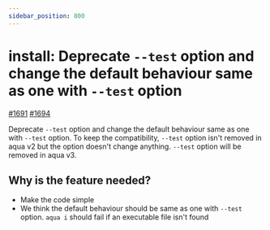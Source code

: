 ```yaml
---
sidebar_position: 800
---
```


# install: Deprecate `--test` option and change the default behaviour same as one with `--test` option

[#1691](https://github.com/aquaproj/aqua/issues/1691) [#1694](https://github.com/aquaproj/aqua/pull/1694) 

Deprecate `--test` option and change the default behaviour same as one with `--test` option.
To keep the compatibility, `--test` option isn't removed in aqua v2 but the option doesn't change anything.
`--test` option will be removed in aqua v3.

## Why is the feature needed?

- Make the code simple
- We think the default behaviour should be same as one with `--test` option. `aqua i` should fail if an executable file isn't found
